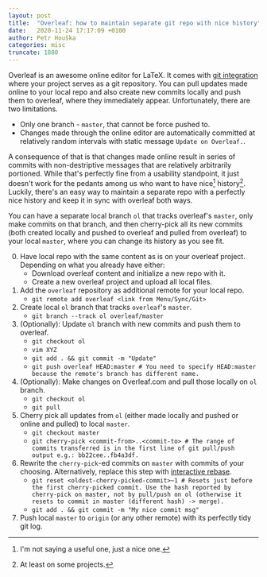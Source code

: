```yaml
---
layout: post
title:  "Overleaf: how to maintain separate git repo with nice history"
date:   2020-11-24 17:17:09 +0100
author: Petr Houška
categories: misc
truncate: 1880
---	
```


Overleaf is an awesome online editor for LaTeX. It comes with [git integration](https://www.overleaf.com/learn/how-to/Using_Git_and_GitHub) where your project serves as a git repository. You can pull updates made online to your local repo and also create new commits locally and push them to overleaf, where they immediately appear. Unfortunately, there are two limitations. 

- Only one branch - `master`, that cannot be force pushed to.
- Changes made through the online editor are automatically committed at relatively random intervals with static message `Update on Overleaf.`.

A consequence of that is that changes made online result in series of commits with non-destriptive messages that are relatively arbitrarily portioned. While that's perfectly fine from a usability standpoint, it just doesn't work for the pedants among us who want to have nice[^1] history[^2]. Luckily, there's an easy way to maintain a separate repo with a perfectly nice history and keep it in sync with overleaf both ways.

You can have a separate local branch `ol` that tracks overleaf's `master`, only make commits on that branch, and then cherry-pick all its new commits (both created locally and pushed to overleaf and pulled from overleaf) to your local `master`, where you can change its history as you see fit.

0. Have local repo with the same content as is on your overleaf project. Depending on what you already have either:
    - Download overleaf content and initialize a new repo with it.
    - Create a new overleaf project and upload all local files.
1. Add the `overleaf` repository as additional remote for your local repo.
    - `git remote add overleaf <link from Menu/Sync/Git>`
2. Create local `ol` branch that tracks `overleaf`'s `master`.
    - `git branch --track ol overleaf/master`
3. (Optionally): Update `ol` branch with new commits and push them to overleaf.
    - `git checkout ol`
    - `vim XYZ`
    - `git add . && git commit -m "Update"`
    - `git push overleaf HEAD:master # You need to specify HEAD:master because the remote's branch has different name.` 
4. (Optionally): Make changes on Overleaf.com and pull those locally on `ol` branch.
    - `git checkout ol`
    - `git pull`
5. Cherry pick all updates from `ol` (either made locally and pushed or online and pulled) to local `master`.
    - `git checkout master`
    - `git cherry-pick <commit-from>..<commit-to> # The range of commits transferred is in the first line of git pull/push output e.g.: bb22cee..fb4a3df.`
6. Rewrite the `cherry-pick`-ed commits on `master` with commits of your choosing. Alternatively, replace this step with [interactive rebase](https://git-scm.com/book/en/v2/Git-Tools-Rewriting-History).
    - `git reset <oldest-cherry-picked-commit>~1 # Resets just before the first cherry-picked commit. Use the hash reported by cherry-pick on master, not by pull/push on ol (otherwise it resets to commit in master (different hash) -> merge).`
    - `git add . && git commit -m "My nice commit msg"`
7. Push local `master` to `origin` (or any other remote) with its perfectly tidy git log.


[^2]: At least on some projects.
[^1]: I'm not saying a useful one, just a nice one.

